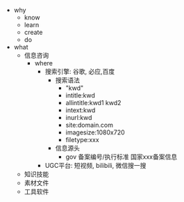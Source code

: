 - why
	- know
	- learn
	- create
	- do
- what
	- 信息咨询
		- where
			- 搜索引擎: 谷歌, 必应,百度
				- 搜索语法
					- "kwd"
					- intitle:kwd
					- allintitle:kwd1 kwd2
					- intext:kwd
					- inurl:kwd
					- site:domain.com
					- imagesize:1080x720
					- filetype:xxx
				- 信息源头
					- gov 备案编号/执行标准 国家xxx备案信息
			- UGC平台: 短视频, bilibili, 微信搜一搜
	- 知识技能
	- 素材文件
	- 工具软件